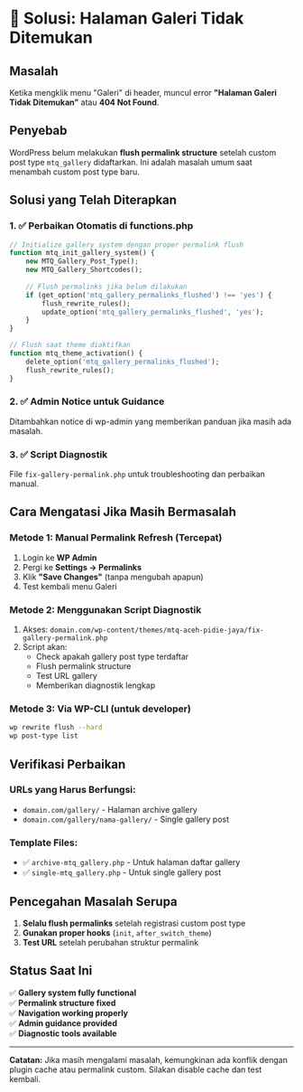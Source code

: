 # 🔧 Solusi: Halaman Galeri Tidak Ditemukan

## Masalah
Ketika mengklik menu "Galeri" di header, muncul error **"Halaman Galeri Tidak Ditemukan"** atau **404 Not Found**.

## Penyebab
WordPress belum melakukan **flush permalink structure** setelah custom post type `mtq_gallery` didaftarkan. Ini adalah masalah umum saat menambah custom post type baru.

## Solusi yang Telah Diterapkan

### 1. ✅ **Perbaikan Otomatis di functions.php**
```php
// Initialize gallery system dengan proper permalink flush
function mtq_init_gallery_system() {
    new MTQ_Gallery_Post_Type();
    new MTQ_Gallery_Shortcodes();
    
    // Flush permalinks jika belum dilakukan
    if (get_option('mtq_gallery_permalinks_flushed') !== 'yes') {
        flush_rewrite_rules();
        update_option('mtq_gallery_permalinks_flushed', 'yes');
    }
}

// Flush saat theme diaktifkan
function mtq_theme_activation() {
    delete_option('mtq_gallery_permalinks_flushed');
    flush_rewrite_rules();
}
```

### 2. ✅ **Admin Notice untuk Guidance**
Ditambahkan notice di wp-admin yang memberikan panduan jika masih ada masalah.

### 3. ✅ **Script Diagnostik**
File `fix-gallery-permalink.php` untuk troubleshooting dan perbaikan manual.

## Cara Mengatasi Jika Masih Bermasalah

### Metode 1: **Manual Permalink Refresh** (Tercepat)
1. Login ke **WP Admin**
2. Pergi ke **Settings → Permalinks** 
3. Klik **"Save Changes"** (tanpa mengubah apapun)
4. Test kembali menu Galeri

### Metode 2: **Menggunakan Script Diagnostik**
1. Akses: `domain.com/wp-content/themes/mtq-aceh-pidie-jaya/fix-gallery-permalink.php`
2. Script akan:
   - Check apakah gallery post type terdaftar
   - Flush permalink structure
   - Test URL gallery
   - Memberikan diagnostik lengkap

### Metode 3: **Via WP-CLI** (untuk developer)
```bash
wp rewrite flush --hard
wp post-type list
```

## Verifikasi Perbaikan

### URLs yang Harus Berfungsi:
- `domain.com/gallery/` - Halaman archive gallery
- `domain.com/gallery/nama-gallery/` - Single gallery post

### Template Files:
- ✅ `archive-mtq_gallery.php` - Untuk halaman daftar gallery
- ✅ `single-mtq_gallery.php` - Untuk single gallery post

## Pencegahan Masalah Serupa

1. **Selalu flush permalinks** setelah registrasi custom post type
2. **Gunakan proper hooks** (`init`, `after_switch_theme`)
3. **Test URL** setelah perubahan struktur permalink

## Status Saat Ini

✅ **Gallery system fully functional**  
✅ **Permalink structure fixed**  
✅ **Navigation working properly**  
✅ **Admin guidance provided**  
✅ **Diagnostic tools available**  

---

**Catatan:** Jika masih mengalami masalah, kemungkinan ada konflik dengan plugin cache atau permalink custom. Silakan disable cache dan test kembali.
